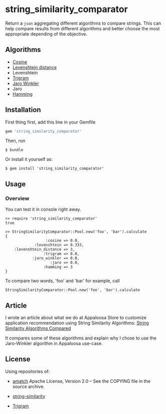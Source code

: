 # string_similarity_comparator

Return a `json` aggregating different algorithms to compare strings.
This can help compare results from different algorithms and better choose the most appropriate depending of the objective.

## Algorithms

- [Cosine](https://en.wikipedia.org/wiki/Cosine_similarity)
- [Levenshtein distance](https://en.wikipedia.org/wiki/Levenshtein_distance)
- Levenshtein
- [Trigram](https://en.wikipedia.org/wiki/Trigram)
- [Jaro Winkler](https://en.wikipedia.org/wiki/Jaro%E2%80%93Winkler_distance)
- Jaro
- [Hamming](https://en.wikipedia.org/wiki/Hamming_code)

## Installation

First thing first, add this line in your Gemfile

```ruby
gem 'string_similarity_comparator'
```

Then, run

```
$ bundle
```

Or install it yourself as:

```
$ gem install 'string_similarity_comparator'
```

## Usage

### Overview

You can test it in console right away.

```
>> require 'string_similarity_comparator'
true

>> StringSimilarityComparator::Pool.new('foo', 'bar').calculate
{
                  :cosine => 0.0,
             :levenshtein => 0.333,
    :levenshtein_distance => 3,
                 :trigram => 0.0,
            :jaro_winkler => 0.0,
                    :jaro => 0.0,
                 :hamming => 3
}
```

To compare two words, 'foo' and 'bar' for example, call

```
StringSimilarityComparator::Pool.new('foo', 'bar').calculate
```

## Article

I wrote an article about what we do at Appaloosa Store to customize application recommendation using String Similarity Algorithms: [String Similarity Algorithms Compared](https://medium.com/@appaloosastore/string-similarity-algorithms-compared-3f7b4d12f0ff)

It compares some of these algorithms and explain why I chose to use the Jaro-Winkler algorithm in Appaloosa use-case.

## License

Using repositories of:

- [amatch](https://github.com/flori/amatch/blob/master/README.md)
Apache License, Version 2.0 – See the COPYING file in the source archive.

- [string-similarity](https://github.com/mhutter/string-similarity)

- [Trigram](https://github.com/milk1000cc/trigram)
